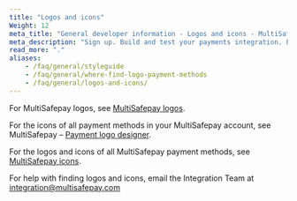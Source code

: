 ```yaml
---
title: "Logos and icons"
Weight: 12
meta_title: "General developer information - Logos and icons - MultiSafepay Docs"
meta_description: "Sign up. Build and test your payments integration. Explore our products and services. Use our API reference, SDKs, and wrappers. Get support."
read_more: "."
aliases:
    - /faq/general/styleguide
    - /faq/general/where-find-logo-payment-methods
    - /faq/general/logos-and-icons/
--- 
```

For MultiSafepay logos, see [MultiSafepay logos](https://github.com/MultiSafepay/MultiSafepay-logos).

For the icons of all payment methods in your MultiSafepay account, see MultiSafepay – [Payment logo designer](https://merchant.multisafepay.com/payment-logo-designer).

For the logos and icons of all MultiSafepay payment methods, see [MultiSafepay icons](https://github.com/MultiSafepay/MultiSafepay-icons).

For help with finding logos and icons, email the Integration Team at <integration@multisafepay.com>

